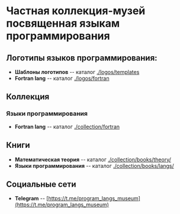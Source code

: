 # Частная коллекция-музей посвященная языкам программирования

## Логотипы языков программирования:

- **Шаблоны логотипов** -- каталог [./logos/templates](/logos/templates)
- **Fortran lang** -- каталог [./logos/fortran](/logos/fortran)

## Коллекция

### Языки программирования

- **Fortran lang** -- каталог [./collection/fortran](/collection/fortran)

## Книги

- **Математическая теория** -- каталог [./collection/books/theory/](/collection/books/theory/)
- **Языки программирования** -- каталог [./collection/books/langs/](/collection/books/langs/)

## Социальные сети

- **Telegram** -- [https://t.me/program_langs_museum](https://t.me/program_langs_museum)

